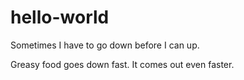# hello-world

Sometimes I have to go down before I can up.

Greasy food goes down fast. It comes out even faster.
